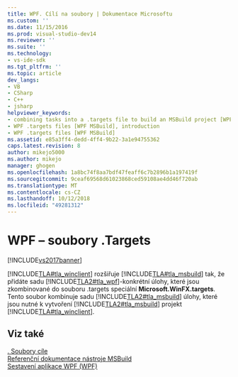 ```yaml
---
title: WPF. Cílí na soubory | Dokumentace Microsoftu
ms.custom: ''
ms.date: 11/15/2016
ms.prod: visual-studio-dev14
ms.reviewer: ''
ms.suite: ''
ms.technology:
- vs-ide-sdk
ms.tgt_pltfrm: ''
ms.topic: article
dev_langs:
- VB
- CSharp
- C++
- jsharp
helpviewer_keywords:
- combining tasks into a .targets file to build an MSBuild project [WPF MSBuild]
- WPF .targets files [WPF MSBuild], introduction
- WPF .targets files [WPF MSBuild]
ms.assetid: e85a3ff4-dedd-4ff4-9b22-3a1e94755362
caps.latest.revision: 8
author: mikejo5000
ms.author: mikejo
manager: ghogen
ms.openlocfilehash: 1a8bc74f8aa7bdf47feaff6c7b2896b1a197419f
ms.sourcegitcommit: 9ceaf69568d61023868ced59108ae4dd46f720ab
ms.translationtype: MT
ms.contentlocale: cs-CZ
ms.lasthandoff: 10/12/2018
ms.locfileid: "49281312"
---
```

# <a name="wpf-targets-files"></a>WPF – soubory .Targets
[!INCLUDE[vs2017banner](../includes/vs2017banner.md)]

  
[!INCLUDE[TLA#tla_winclient](../includes/tlasharptla-winclient-md.md)] rozšiřuje [!INCLUDE[TLA#tla_msbuild](../includes/tlasharptla-msbuild-md.md)] tak, že přidáte sadu [!INCLUDE[TLA2#tla_wpf](../includes/tla2sharptla-wpf-md.md)]-konkrétní úlohy, které jsou zkombinované do souboru .targets speciální **Microsoft.WinFX.targets**. Tento soubor kombinuje sadu [!INCLUDE[TLA2#tla_msbuild](../includes/tla2sharptla-msbuild-md.md)] úlohy, které jsou nutné k vytvoření [!INCLUDE[TLA2#tla_msbuild](../includes/tla2sharptla-msbuild-md.md)] projekt [!INCLUDE[TLA#tla_winclient](../includes/tlasharptla-winclient-md.md)].  
  
## <a name="see-also"></a>Viz také  
 [. Soubory cíle](../msbuild/msbuild-dot-targets-files.md)   
 [Referenční dokumentace nástroje MSBuild](../msbuild/msbuild-reference.md)   
 [Sestavení aplikace WPF (WPF)](http://msdn.microsoft.com/library/a58696fd-bdad-4b55-9759-136dfdf8b91c)



